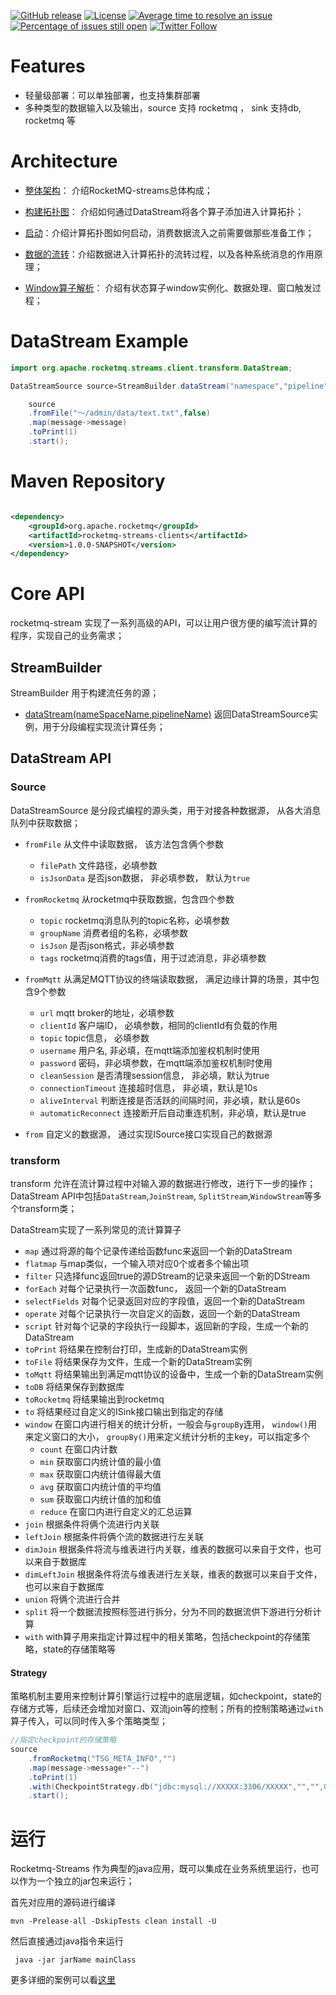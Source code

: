 [![GitHub release](https://img.shields.io/badge/release-download-orange.svg)](https://github.com/apache/rocketmq-streams/releases)
[![License](https://img.shields.io/badge/license-Apache%202-4EB1BA.svg)](https://www.apache.org/licenses/LICENSE-2.0.html)
[![Average time to resolve an issue](http://isitmaintained.com/badge/resolution/apache/rocketmq-streams.svg)](http://isitmaintained.com/project/apache/rocketmq-streams "Average time to resolve an issue")
[![Percentage of issues still open](http://isitmaintained.com/badge/open/apache/rocketmq-streams.svg)](http://isitmaintained.com/project/apache/rocketmq-streams "Percentage of issues still open")
[![Twitter Follow](https://img.shields.io/twitter/follow/ApacheRocketMQ?style=social)](https://twitter.com/intent/follow?screen_name=ApacheRocketMQ)

# Features

* 轻量级部署：可以单独部署，也支持集群部署
* 多种类型的数据输入以及输出，source 支持 rocketmq ， sink 支持db, rocketmq 等

# Architecture
- [整体架构](docs/design/1.RocketMQ-streams整体架构.md)： 介绍RocketMQ-streams总体构成；
  
- [构建拓扑图](docs/design/2.构建DataStream.md)： 介绍如何通过DataStream将各个算子添加进入计算拓扑；

- [启动](docs/design/3.启动DataStream.md)：介绍计算拓扑图如何启动，消费数据流入之前需要做那些准备工作；

- [数据的流转](docs/design/4.数据的流转过程.md)：介绍数据进入计算拓扑的流转过程，以及各种系统消息的作用原理；

- [Window算子解析](docs/design/5.Window算子解析.md)： 介绍有状态算子window实例化、数据处理、窗口触发过程；


# DataStream Example

```java
import org.apache.rocketmq.streams.client.transform.DataStream;

DataStreamSource source=StreamBuilder.dataStream("namespace","pipeline");

    source
    .fromFile("～/admin/data/text.txt",false)
    .map(message->message)
    .toPrint(1)
    .start();
```

# Maven Repository

```xml

<dependency>
    <groupId>org.apache.rocketmq</groupId>
    <artifactId>rocketmq-streams-clients</artifactId>
    <version>1.0.0-SNAPSHOT</version>
</dependency>
```

# Core API

rocketmq-stream 实现了一系列高级的API，可以让用户很方便的编写流计算的程序，实现自己的业务需求；

## StreamBuilder

StreamBuilder 用于构建流任务的源；

+ [dataStream(nameSpaceName,pipelineName)]() 返回DataStreamSource实例，用于分段编程实现流计算任务；

## DataStream API

### Source

DataStreamSource 是分段式编程的源头类，用于对接各种数据源， 从各大消息队列中获取数据；

+ ```fromFile```  从文件中读取数据， 该方法包含俩个参数
    + ```filePath``` 文件路径，必填参数
    + ```isJsonData```  是否json数据， 非必填参数， 默认为```true```


+ ```fromRocketmq``` 从rocketmq中获取数据，包含四个参数
    + ```topic``` rocketmq消息队列的topic名称，必填参数
    + ```groupName``` 消费者组的名称，必填参数
    + ```isJson``` 是否json格式，非必填参数
    + ```tags``` rocketmq消费的tags值，用于过滤消息，非必填参数

+ ```fromMqtt``` 从满足MQTT协议的终端读取数据， 满足边缘计算的场景，其中包含9个参数
    + ```url```  mqtt broker的地址，必填参数
    + ```clientId``` 客户端ID， 必填参数，相同的clientId有负载的作用
    + ```topic``` topic信息， 必填参数
    + ```username``` 用户名, 非必填，在mqtt端添加鉴权机制时使用
    + ```password``` 密码，非必填参数，在mqtt端添加鉴权机制时使用
    + ```cleanSession``` 是否清理session信息， 非必填，默认为true
    + ```connectionTimeout``` 连接超时信息， 非必填，默认是10s
    + ```aliveInterval```  判断连接是否活跃的间隔时间，非必填，默认是60s
    + ```automaticReconnect``` 连接断开后自动重连机制，非必填，默认是true


+ ```from``` 自定义的数据源， 通过实现ISource接口实现自己的数据源

### transform

transform 允许在流计算过程中对输入源的数据进行修改，进行下一步的操作；DataStream API中包括```DataStream```,```JoinStream```, ```SplitStream```,```WindowStream```等多个transform类；

DataStream实现了一系列常见的流计算算子

+ ```map``` 通过将源的每个记录传递给函数func来返回一个新的DataStream
+ ```flatmap``` 与map类似，一个输入项对应0个或者多个输出项
+ ```filter``` 只选择func返回true的源DStream的记录来返回一个新的DStream
+ ```forEach``` 对每个记录执行一次函数func， 返回一个新的DataStream
+ ```selectFields``` 对每个记录返回对应的字段值，返回一个新的DataStream
+ ```operate```  对每个记录执行一次自定义的函数，返回一个新的DataStream
+ ```script```  针对每个记录的字段执行一段脚本，返回新的字段，生成一个新的DataStream
+ ```toPrint``` 将结果在控制台打印，生成新的DataStream实例
+ ```toFile``` 将结果保存为文件，生成一个新的DataStream实例
+ ```toMqtt``` 将结果输出到满足mqtt协议的设备中，生成一个新的DataStream实例
+ ```toDB``` 将结果保存到数据库
+ ```toRocketmq``` 将结果输出到rocketmq
+ ```to``` 将结果经过自定义的ISink接口输出到指定的存储
+ ```window``` 在窗口内进行相关的统计分析，一般会与```groupBy```连用， ```window()```用来定义窗口的大小， ```groupBy()```用来定义统计分析的主key，可以指定多个
    + ```count``` 在窗口内计数
    + ```min``` 获取窗口内统计值的最小值
    + ```max``` 获取窗口内统计值得最大值
    + ```avg``` 获取窗口内统计值的平均值
    + ```sum``` 获取窗口内统计值的加和值
    + ```reduce``` 在窗口内进行自定义的汇总运算
+ ```join``` 根据条件将俩个流进行内关联
+ ```leftJoin``` 根据条件将俩个流的数据进行左关联
+ ```dimJoin``` 根据条件将流与维表进行内关联，维表的数据可以来自于文件，也可以来自于数据库
+ ```dimLeftJoin``` 根据条件将流与维表进行左关联，维表的数据可以来自于文件，也可以来自于数据库
+ ```union``` 将俩个流进行合并
+ ```split``` 将一个数据流按照标签进行拆分，分为不同的数据流供下游进行分析计算
+ ```with``` with算子用来指定计算过程中的相关策略，包括checkpoint的存储策略，state的存储策略等

#### Strategy

策略机制主要用来控制计算引擎运行过程中的底层逻辑，如checkpoint，state的存储方式等，后续还会增加对窗口、双流join等的控制；所有的控制策略通过```with```算子传入，可以同时传入多个策略类型；

```java
//指定checkpoint的存储策略
source
    .fromRocketmq("TSG_META_INFO","")
    .map(message->message+"--")
    .toPrint(1)
    .with(CheckpointStrategy.db("jdbc:mysql://XXXXX:3306/XXXXX","","",0L))
    .start();
```

# 运行

Rocketmq-Streams 作为典型的java应用，既可以集成在业务系统里运行，也可以作为一个独立的jar包来运行；

首先对应用的源码进行编译

```shell
mvn -Prelease-all -DskipTests clean install -U
```

然后直接通过java指令来运行

```shell
 java -jar jarName mainClass
```

更多详细的案例可以看[这里](docs/SUMMARY.md)